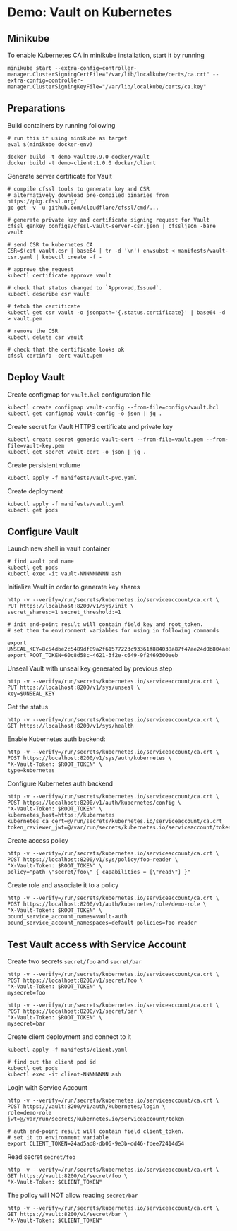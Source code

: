 # Demo: Vault on Kubernetes

## Minikube

To enable Kubernetes CA in minikube installation, start it by running

    minikube start --extra-config=controller-manager.ClusterSigningCertFile="/var/lib/localkube/certs/ca.crt" --extra-config=controller-manager.ClusterSigningKeyFile="/var/lib/localkube/certs/ca.key"


## Preparations

Build containers by running following

    # run this if using minikube as target
    eval $(minikube docker-env)

    docker build -t demo-vault:0.9.0 docker/vault
    docker build -t demo-client:1.0.0 docker/client


Generate server certificate for Vault

    # compile cfssl tools to generate key and CSR
    # alternatively download pre-compiled binaries from https://pkg.cfssl.org/
    go get -v -u github.com/cloudflare/cfssl/cmd/...

    # generate private key and certificate signing request for Vault
    cfssl genkey configs/cfssl-vault-server-csr.json | cfssljson -bare vault

    # send CSR to kubernetes CA
    CSR=$(cat vault.csr | base64 | tr -d '\n') envsubst < manifests/vault-csr.yaml | kubectl create -f -

    # approve the request
    kubectl certificate approve vault

    # check that status changed to `Approved,Issued`.
    kubectl describe csr vault

    # fetch the certificate
    kubectl get csr vault -o jsonpath='{.status.certificate}' | base64 -d > vault.pem

    # remove the CSR
    kubectl delete csr vault

    # check that the certificate looks ok
    cfssl certinfo -cert vault.pem


## Deploy Vault

Create configmap for `vault.hcl` configuration file

    kubectl create configmap vault-config --from-file=configs/vault.hcl
    kubectl get configmap vault-config -o json | jq .


Create secret for Vault HTTPS certificate and private key

    kubectl create secret generic vault-cert --from-file=vault.pem --from-file=vault-key.pem
    kubectl get secret vault-cert -o json | jq .


Create persistent volume

    kubectl apply -f manifests/vault-pvc.yaml

Create deployment

    kubectl apply -f manifests/vault.yaml
    kubectl get pods


## Configure Vault

Launch new shell in vault container

    # find vault pod name
    kubectl get pods
    kubectl exec -it vault-NNNNNNNNN ash


Initialize Vault in order to generate key shares

    http -v --verify=/run/secrets/kubernetes.io/serviceaccount/ca.crt \
    PUT https://localhost:8200/v1/sys/init \
    secret_shares:=1 secret_threshold:=1

    # init end-point result will contain field key and root_token.
    # set them to environment variables for using in following commands

    export UNSEAL_KEY=8c54dbe2c5489df89a2f61577223c93361f884038a87f47ae24d0b804ae8bf86
    export ROOT_TOKEN=60c8d58c-4621-3f2e-c649-9f2469300eeb

Unseal Vault with unseal key generated by previous step

    http -v --verify=/run/secrets/kubernetes.io/serviceaccount/ca.crt \
    PUT https://localhost:8200/v1/sys/unseal \
    key=$UNSEAL_KEY


Get the status

    http -v --verify=/run/secrets/kubernetes.io/serviceaccount/ca.crt \
    GET https://localhost:8200/v1/sys/health


Enable Kubernetes auth backend:

    http -v --verify=/run/secrets/kubernetes.io/serviceaccount/ca.crt \
    POST https://localhost:8200/v1/sys/auth/kubernetes \
    "X-Vault-Token: $ROOT_TOKEN" \
    type=kubernetes


Configure Kubernetes auth backend

    http -v --verify=/run/secrets/kubernetes.io/serviceaccount/ca.crt \
    POST https://localhost:8200/v1/auth/kubernetes/config \
    "X-Vault-Token: $ROOT_TOKEN" \
    kubernetes_host=https://kubernetes kubernetes_ca_cert=@/run/secrets/kubernetes.io/serviceaccount/ca.crt token_reviewer_jwt=@/var/run/secrets/kubernetes.io/serviceaccount/token


Create access policy

    http -v --verify=/run/secrets/kubernetes.io/serviceaccount/ca.crt \
    POST https://localhost:8200/v1/sys/policy/foo-reader \
    "X-Vault-Token: $ROOT_TOKEN" \
    policy="path \"secret/foo\" { capabilities = [\"read\"] }"


Create role and associate it to a policy

    http -v --verify=/run/secrets/kubernetes.io/serviceaccount/ca.crt \
    POST https://localhost:8200/v1/auth/kubernetes/role/demo-role \
    "X-Vault-Token: $ROOT_TOKEN" \
    bound_service_account_names=vault-auth bound_service_account_namespaces=default policies=foo-reader



## Test Vault access with Service Account

Create two secrets `secret/foo` and `secret/bar`

    http -v --verify=/run/secrets/kubernetes.io/serviceaccount/ca.crt \
    POST https://localhost:8200/v1/secret/foo \
    "X-Vault-Token: $ROOT_TOKEN" \
    mysecret=foo

    http -v --verify=/run/secrets/kubernetes.io/serviceaccount/ca.crt \
    POST https://localhost:8200/v1/secret/bar \
    "X-Vault-Token: $ROOT_TOKEN" \
    mysecret=bar


Create client deployment and connect to it

    kubectl apply -f manifests/client.yaml

    # find out the client pod id
    kubectl get pods
    kubectl exec -it client-NNNNNNNN ash


Login with Service Account

    http -v --verify=/run/secrets/kubernetes.io/serviceaccount/ca.crt \
    POST https://vault:8200/v1/auth/kubernetes/login \
    role=demo-role jwt=@/var/run/secrets/kubernetes.io/serviceaccount/token

    # auth end-point result will contain field client_token.
    # set it to environment variable
    export CLIENT_TOKEN=24ad5ad8-db06-9e3b-dd46-fdee72414d54


Read secret `secret/foo`

    http -v --verify=/run/secrets/kubernetes.io/serviceaccount/ca.crt \
    GET https://vault:8200/v1/secret/foo \
    "X-Vault-Token: $CLIENT_TOKEN"


The policy will NOT allow reading `secret/bar`

    http -v --verify=/run/secrets/kubernetes.io/serviceaccount/ca.crt \
    GET https://vault:8200/v1/secret/bar \
    "X-Vault-Token: $CLIENT_TOKEN"

